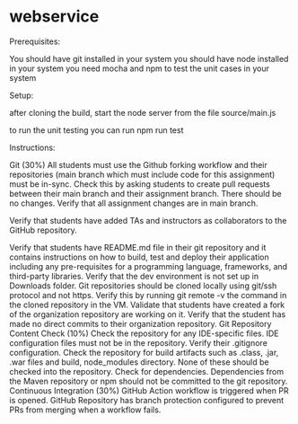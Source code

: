 # webservice

Prerequisites:

You should have git installed in your system
you should have node installed in your system
you need mocha and npm to test the unit cases in your system



Setup:

after cloning the build, start the node server from the file source/main.js

to run the unit testing you can run npm run test



Instructions:

Git (30%)
All students must use the Github forking workflow and their repositories (main branch which must include code for this assignment) must be in-sync. Check this by asking students to create pull requests between their main branch and their assignment branch. There should be no changes. Verify that all assignment changes are in main branch.

Verify that students have added TAs and instructors as collaborators to the GitHub repository.

Verify that students have README.md file in their git repository and it contains instructions on how to build, test and deploy their application including any pre-requisites for a programming language, frameworks, and third-party libraries.
Verify that the dev environment is not set up in Downloads folder.
Git repositories should be cloned locally using git/ssh protocol and not https.
Verify this by running git remote -v the command in the cloned repository in the VM.
Validate that students have created a fork of the organization repository are working on it.
Verify that the student has made no direct commits to their organization repository.
Git Repository Content Check (10%)
Check the repository for any IDE-specific files. IDE configuration files must not be in the repository.
Verify their .gitignore configuration.
Check the repository for build artifacts such as .class, .jar, .war files and build, node_modules directory. None of these should be checked into the repository.
Check for dependencies. Dependencies from the Maven repository or npm should not be committed to the git repository.
Continuous Integration (30%)
GitHub Action workflow is triggered when PR is opened.
GitHub Repository has branch protection configured to prevent PRs from merging when a workflow fails.
 

